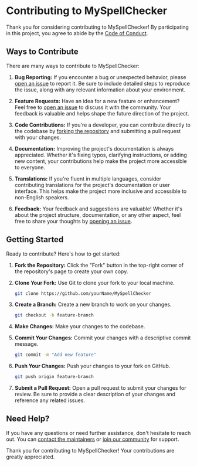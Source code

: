 # Contributing to MySpellChecker

Thank you for considering contributing to MySpellChecker! By participating in this project, you agree to abide by the [Code of Conduct](link-to-code-of-conduct).

## Ways to Contribute

There are many ways to contribute to MySpellChecker:

1. **Bug Reporting:** If you encounter a bug or unexpected behavior, please [open an issue](https://github.com/panuozzo77/MySpellChecker/issues) to report it. Be sure to include detailed steps to reproduce the issue, along with any relevant information about your environment.

2. **Feature Requests:** Have an idea for a new feature or enhancement? Feel free to [open an issue](https://github.com/panuozzo77/MySpellChecker/issues) to discuss it with the community. Your feedback is valuable and helps shape the future direction of the project.

3. **Code Contributions:** If you're a developer, you can contribute directly to the codebase by [forking the repository](https://github.com/panuozzo77/MySpellChecker/forks) and submitting a pull request with your changes.

4. **Documentation:** Improving the project's documentation is always appreciated. Whether it's fixing typos, clarifying instructions, or adding new content, your contributions help make the project more accessible to everyone.

5. **Translations:** If you're fluent in multiple languages, consider contributing translations for the project's documentation or user interface. This helps make the project more inclusive and accessible to non-English speakers.

6. **Feedback:** Your feedback and suggestions are valuable! Whether it's about the project structure, documentation, or any other aspect, feel free to share your thoughts by [opening an issue](https://github.com/panuozzo77/MySpellChecker/issues).

## Getting Started

Ready to contribute? Here's how to get started:

1. **Fork the Repository:** Click the "Fork" button in the top-right corner of the repository's page to create your own copy.

2. **Clone Your Fork:** Use Git to clone your fork to your local machine.

    ```bash
    git clone https://github.com/yourName/MySpellChecker
    ```

3. **Create a Branch:** Create a new branch to work on your changes.

    ```bash
    git checkout -b feature-branch
    ```

4. **Make Changes:** Make your changes to the codebase.

5. **Commit Your Changes:** Commit your changes with a descriptive commit message.

    ```bash
    git commit -m "Add new feature"
    ```

6. **Push Your Changes:** Push your changes to your fork on GitHub.

    ```bash
    git push origin feature-branch
    ```

7. **Submit a Pull Request:** Open a pull request to submit your changes for review. Be sure to provide a clear description of your changes and reference any related issues.

## Need Help?

If you have any questions or need further assistance, don't hesitate to reach out. You can [contact the maintainers](link-to-contact) or [join our community](link-to-community) for support.

Thank you for contributing to MySpellChecker! Your contributions are greatly appreciated.
